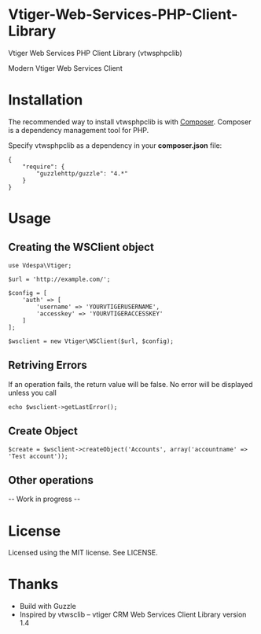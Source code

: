 Vtiger-Web-Services-PHP-Client-Library
======================================

Vtiger Web Services PHP Client Library (vtwsphpclib)

Modern Vtiger Web Services Client

# Installation

The recommended way to install vtwsphpclib is with [Composer](https://getcomposer.org/). Composer is a dependency management tool for PHP.

Specify vtwsphpclib as a dependency in your **composer.json** file:

	{
   		"require": {
      		"guzzlehttp/guzzle": "4.*"
   		}
	}

# Usage

## Creating the WSClient object
	use Vdespa\Vtiger;

	$url = 'http://example.com/';

	$config = [
		'auth' => [
			'username' => 'YOURVTIGERUSERNAME',
			'accesskey' => 'YOURVTIGERACCESSKEY'
		]
	];

	$wsclient = new Vtiger\WSClient($url, $config);

## Retriving Errors

If an operation fails, the return value will be false. No error will be displayed unless you call

	echo $wsclient->getLastError();

## Create Object

	$create = $wsclient->createObject('Accounts', array('accountname' => 'Test account'));

## Other operations

-- Work in progress --

# License

Licensed using the MIT license. See LICENSE.

# Thanks
- Build with Guzzle
- Inspired by vtwsclib – vtiger CRM Web Services Client Library version 1.4
